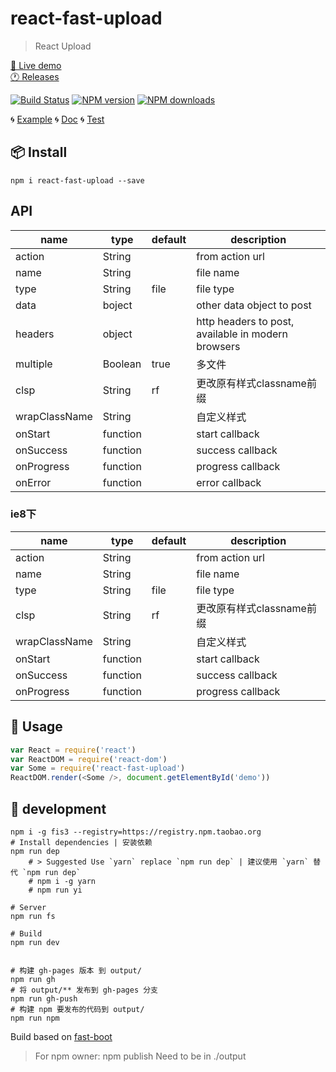 # react-fast-upload

> React Upload

[🔗 Live demo](https://fast-flow.github.io/react-fast-upload/)  
[🕐 Releases](https://github.com/fast-flow/react-fast-upload/releases)

[![Build Status](https://api.travis-ci.org/fast-flow/react-fast-upload.svg)](https://travis-ci.org/fast-flow/react-fast-upload) [![NPM version](https://img.shields.io/npm/v/https://fast-flow.github.io/react-fast-upload/.svg?style=flat)](https://npmjs.org/package/https://fast-flow.github.io/react-fast-upload/) [![NPM downloads](http://img.shields.io/npm/dm/https://fast-flow.github.io/react-fast-upload/.svg?style=flat)](https://npmjs.org/package/https://fast-flow.github.io/react-fast-upload/)

🌀 [Example](./example/) 🌀 [Doc](./doc/) 🌀 [Test](./test/)  

## 📦 Install

```shell
npm i react-fast-upload --save
```

## API


|	name	|	type	|	default	|	description	|
|------|------|------|------|
|	action	|	String	|		|	from action url	|
|	name	|	String	|		|	file name	|
|	type	|	String	|	file	|	file type	|	
|	data	|	boject	|		|	other data object to post	|
|	headers	|	object	|		|	http headers to post, available in modern browsers	|
|	multiple	|	Boolean	|	true	|	多文件	|
|	clsp	|	String	|	rf	|	更改原有样式classname前缀	|
|	wrapClassName	|	String	|		|	自定义样式	|
|	onStart	|	function	|		|	start callback	|
|	onSuccess	|	function	|		|	success callback	|
|	onProgress	|	function	|		|	progress callback	|
|	onError	|	function	|		|	error callback	|


### ie8下

|	name	|	type	|	default	|	description	|
|------|------|------|------|
|	action	|	String	|		|	from action url	|
|	name	|	String	|		|	file name	|
|	type	|	String	|	file	|	file type	|	
|	clsp	|	String	|	rf	|	更改原有样式classname前缀	|
|	wrapClassName	|	String	|		|	自定义样式	|
|	onStart	|	function	|		|	start callback	|
|	onSuccess	|	function	|		|	success callback	|
|	onProgress	|	function	|		|	progress callback	|


## 📄 Usage

<div id="demo"></div>

````js
var React = require('react')
var ReactDOM = require('react-dom')
var Some = require('react-fast-upload')
ReactDOM.render(<Some />, document.getElementById('demo'))
````

<!--MARKRUN-HTML
<style>.gc-comments {font:12px/1.5 Lantinghei SC,Microsoft Yahei,Hiragino Sans GB,Microsoft Sans Serif,WenQuanYi Micro Hei,sans-serif}</style>
<script src="https://unpkg.com/github-comments@latest/gc.js"></script>
<div class="gc-comments" data-repos="fast-flow/react-fast-upload" data-issues="1" >
    <div class="gc-comments-title">
        Comments
    </div>
    <div class="gc-comments-info">
        Synchronous comments <a target="_blank" href="issues_link">issues_link</a>
    </div>
</div>
-->



## 🔨 development

```shell
npm i -g fis3 --registry=https://registry.npm.taobao.org
# Install dependencies | 安装依赖
npm run dep
    # > Suggested Use `yarn` replace `npm run dep` | 建议使用 `yarn` 替代 `npm run dep`
    # npm i -g yarn
    # npm run yi

# Server
npm run fs

# Build
npm run dev


# 构建 gh-pages 版本 到 output/
npm run gh
# 将 output/** 发布到 gh-pages 分支
npm run gh-push
# 构建 npm 要发布的代码到 output/
npm run npm
```

Build based on [fast-boot](https://github.com/fast-flow/boot)

> For npm owner: npm publish Need to be in ./output
